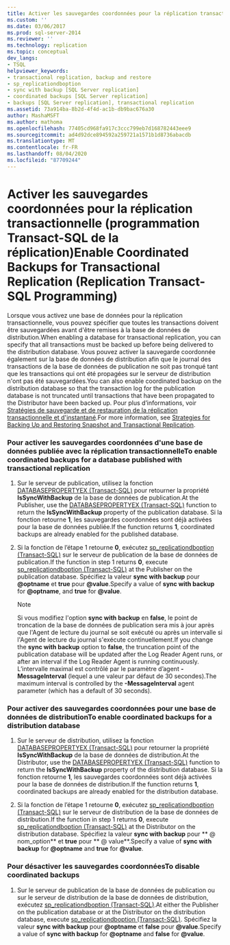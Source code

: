 ```yaml
---
title: Activer les sauvegardes coordonnées pour la réplication transactionnelle (programmation Transact-SQL de la réplication) | Microsoft Docs
ms.custom: ''
ms.date: 03/06/2017
ms.prod: sql-server-2014
ms.reviewer: ''
ms.technology: replication
ms.topic: conceptual
dev_langs:
- TSQL
helpviewer_keywords:
- transactional replication, backup and restore
- sp_replicationdboption
- sync with backup [SQL Server replication]
- coordinated backups [SQL Server replication]
- backups [SQL Server replication], transactional replication
ms.assetid: 73a914ba-8b2d-4f4d-ac1b-db9bac676a30
author: MashaMSFT
ms.author: mathoma
ms.openlocfilehash: 77405cd968fa917c3ccc799eb7d168782443eee9
ms.sourcegitcommit: ad4d92dce894592a259721a1571b1d8736abacdb
ms.translationtype: MT
ms.contentlocale: fr-FR
ms.lasthandoff: 08/04/2020
ms.locfileid: "87709244"
---
```

# <a name="enable-coordinated-backups-for-transactional-replication-replication-transact-sql-programming"></a><span data-ttu-id="5d7ed-102">Activer les sauvegardes coordonnées pour la réplication transactionnelle (programmation Transact-SQL de la réplication)</span><span class="sxs-lookup"><span data-stu-id="5d7ed-102">Enable Coordinated Backups for Transactional Replication (Replication Transact-SQL Programming)</span></span>
  <span data-ttu-id="5d7ed-103">Lorsque vous activez une base de données pour la réplication transactionnelle, vous pouvez spécifier que toutes les transactions doivent être sauvegardées avant d'être remises à la base de données de distribution.</span><span class="sxs-lookup"><span data-stu-id="5d7ed-103">When enabling a database for transactional replication, you can specify that all transactions must be backed up before being delivered to the distribution database.</span></span> <span data-ttu-id="5d7ed-104">Vous pouvez activer la sauvegarde coordonnée également sur la base de données de distribution afin que le journal des transactions de la base de données de publication ne soit pas tronqué tant que les transactions qui ont été propagées sur le serveur de distribution n'ont pas été sauvegardées.</span><span class="sxs-lookup"><span data-stu-id="5d7ed-104">You can also enable coordinated backup on the distribution database so that the transaction log for the publication database is not truncated until transactions that have been propagated to the Distributor have been backed up.</span></span> <span data-ttu-id="5d7ed-105">Pour plus d’informations, voir [Stratégies de sauvegarde et de restauration de la réplication transactionnelle et d'instantané](strategies-for-backing-up-and-restoring-snapshot-and-transactional-replication.md).</span><span class="sxs-lookup"><span data-stu-id="5d7ed-105">For more information, see [Strategies for Backing Up and Restoring Snapshot and Transactional Replication](strategies-for-backing-up-and-restoring-snapshot-and-transactional-replication.md).</span></span>  
  
### <a name="to-enable-coordinated-backups-for-a-database-published-with-transactional-replication"></a><span data-ttu-id="5d7ed-106">Pour activer les sauvegardes coordonnées d'une base de données publiée avec la réplication transactionnelle</span><span class="sxs-lookup"><span data-stu-id="5d7ed-106">To enable coordinated backups for a database published with transactional replication</span></span>  
  
1.  <span data-ttu-id="5d7ed-107">Sur le serveur de publication, utilisez la fonction [DATABASEPROPERTYEX &#40;Transact-SQL&#41;](/sql/t-sql/functions/databasepropertyex-transact-sql) pour retourner la propriété **IsSyncWithBackup** de la base de données de publication.</span><span class="sxs-lookup"><span data-stu-id="5d7ed-107">At the Publisher, use the [DATABASEPROPERTYEX &#40;Transact-SQL&#41;](/sql/t-sql/functions/databasepropertyex-transact-sql) function to return the **IsSyncWithBackup** property of the publication database.</span></span> <span data-ttu-id="5d7ed-108">Si la fonction retourne **1**, les sauvegardes coordonnées sont déjà activées pour la base de données publiée.</span><span class="sxs-lookup"><span data-stu-id="5d7ed-108">If the function returns **1**, coordinated backups are already enabled for the published database.</span></span>  
  
2.  <span data-ttu-id="5d7ed-109">Si la fonction de l’étape 1 retourne **0**, exécutez [sp_replicationdboption &#40;Transact-SQL&#41;](/sql/relational-databases/system-stored-procedures/sp-replicationdboption-transact-sql) sur le serveur de publication de la base de données de publication.</span><span class="sxs-lookup"><span data-stu-id="5d7ed-109">If the function in step 1 returns **0**, execute [sp_replicationdboption &#40;Transact-SQL&#41;](/sql/relational-databases/system-stored-procedures/sp-replicationdboption-transact-sql) at the Publisher on the publication database.</span></span> <span data-ttu-id="5d7ed-110">Spécifiez la valeur **sync with backup** pour **\@optname** et **true** pour **\@value**.</span><span class="sxs-lookup"><span data-stu-id="5d7ed-110">Specify a value of **sync with backup** for **\@optname**, and **true** for **\@value**.</span></span>  
  
    > [!NOTE]  
    >  <span data-ttu-id="5d7ed-111">Si vous modifiez l'option **sync with backup** en **false**, le point de troncation de la base de données de publication sera mis à jour après que l'Agent de lecture du journal se soit exécuté ou après un intervalle si l'Agent de lecture du journal s'exécute continuellement.</span><span class="sxs-lookup"><span data-stu-id="5d7ed-111">If you change the **sync with backup** option to **false**, the truncation point of the publication database will be updated after the Log Reader Agent runs, or after an interval if the Log Reader Agent is running continuously.</span></span> <span data-ttu-id="5d7ed-112">L’intervalle maximal est contrôlé par le paramètre d’agent **-MessageInterval** (lequel a une valeur par défaut de 30 secondes).</span><span class="sxs-lookup"><span data-stu-id="5d7ed-112">The maximum interval is controlled by the **-MessageInterval** agent parameter (which has a default of 30 seconds).</span></span>  
  
### <a name="to-enable-coordinated-backups-for-a-distribution-database"></a><span data-ttu-id="5d7ed-113">Pour activer des sauvegardes coordonnées pour une base de données de distribution</span><span class="sxs-lookup"><span data-stu-id="5d7ed-113">To enable coordinated backups for a distribution database</span></span>  
  
1.  <span data-ttu-id="5d7ed-114">Sur le serveur de distribution, utilisez la fonction [DATABASEPROPERTYEX &#40;Transact-SQL&#41;](/sql/t-sql/functions/databasepropertyex-transact-sql) pour retourner la propriété **IsSyncWithBackup** de la base de données de distribution.</span><span class="sxs-lookup"><span data-stu-id="5d7ed-114">At the Distributor, use the [DATABASEPROPERTYEX &#40;Transact-SQL&#41;](/sql/t-sql/functions/databasepropertyex-transact-sql) function to return the **IsSyncWithBackup** property of the distribution database.</span></span> <span data-ttu-id="5d7ed-115">Si la fonction retourne **1**, les sauvegardes coordonnées sont déjà activées pour la base de données de distribution.</span><span class="sxs-lookup"><span data-stu-id="5d7ed-115">If the function returns **1**, coordinated backups are already enabled for the distribution database.</span></span>  
  
2.  <span data-ttu-id="5d7ed-116">Si la fonction de l’étape 1 retourne **0**, exécutez [sp_replicationdboption &#40;Transact-SQL&#41;](/sql/relational-databases/system-stored-procedures/sp-replicationdboption-transact-sql) sur le serveur de distribution de la base de données de distribution.</span><span class="sxs-lookup"><span data-stu-id="5d7ed-116">If the function in step 1 returns **0**, execute [sp_replicationdboption &#40;Transact-SQL&#41;](/sql/relational-databases/system-stored-procedures/sp-replicationdboption-transact-sql) at the Distributor on the distribution database.</span></span> <span data-ttu-id="5d7ed-117">Spécifiez la valeur **sync with backup** pour \*\* \@ nom_option\*\* et **true** pour \*\* \@ value\*\*.</span><span class="sxs-lookup"><span data-stu-id="5d7ed-117">Specify a value of **sync with backup** for **\@optname** and **true** for **\@value**.</span></span>  
  
### <a name="to-disable-coordinated-backups"></a><span data-ttu-id="5d7ed-118">Pour désactiver les sauvegardes coordonnées</span><span class="sxs-lookup"><span data-stu-id="5d7ed-118">To disable coordinated backups</span></span>  
  
1.  <span data-ttu-id="5d7ed-119">Sur le serveur de publication de la base de données de publication ou sur le serveur de distribution de la base de données de distribution, exécutez [sp_replicationdboption &#40;Transact-SQL&#41;](/sql/relational-databases/system-stored-procedures/sp-replicationdboption-transact-sql).</span><span class="sxs-lookup"><span data-stu-id="5d7ed-119">At either the Publisher on the publication database or at the Distributor on the distribution database, execute [sp_replicationdboption &#40;Transact-SQL&#41;](/sql/relational-databases/system-stored-procedures/sp-replicationdboption-transact-sql).</span></span> <span data-ttu-id="5d7ed-120">Spécifiez la valeur **sync with backup** pour **\@optname** et **false** pour **\@value**.</span><span class="sxs-lookup"><span data-stu-id="5d7ed-120">Specify a value of **sync with backup** for **\@optname** and **false** for **\@value**.</span></span>  
  
  
